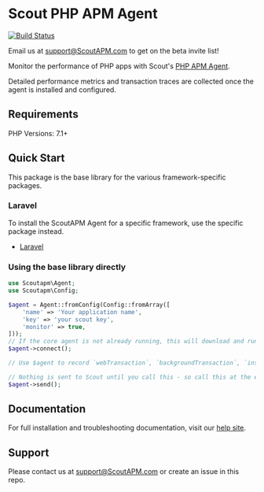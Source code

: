# Scout PHP APM Agent

[![Build Status](https://travis-ci.com/scoutapp/scout-apm-php.svg?branch=master)](https://travis-ci.com/scoutapp/scout-apm-php)

Email us at support@ScoutAPM.com to get on the beta invite list!

Monitor the performance of PHP apps with Scout's [PHP APM Agent](https://www.scoutapm.com).

Detailed performance metrics and transaction traces are collected once the agent is installed and configured.

## Requirements

PHP Versions: 7.1+

## Quick Start

This package is the base library for the various framework-specific packages.

### Laravel

To install the ScoutAPM Agent for a specific framework, use the specific package instead.

 * [Laravel](https://github.com/scoutapp/scout-apm-laravel)

### Using the base library directly

```php
use Scoutapm\Agent;
use Scoutapm\Config;

$agent = Agent::fromConfig(Config::fromArray([
    'name' => 'Your application name',
    'key' => 'your scout key',
    'monitor' => true,
]));
// If the core agent is not already running, this will download and run it (from /tmp by default)
$agent->connect();

// Use $agent to record `webTransaction`, `backgroundTransaction`, `instrument` or `tagRequest` as necessary

// Nothing is sent to Scout until you call this - so call this at the end of your request
$agent->send();
```

## Documentation

For full installation and troubleshooting documentation, visit our [help site](http://docs.scoutapm.com/#php-agent).

## Support

Please contact us at support@ScoutAPM.com or create an issue in this repo.
